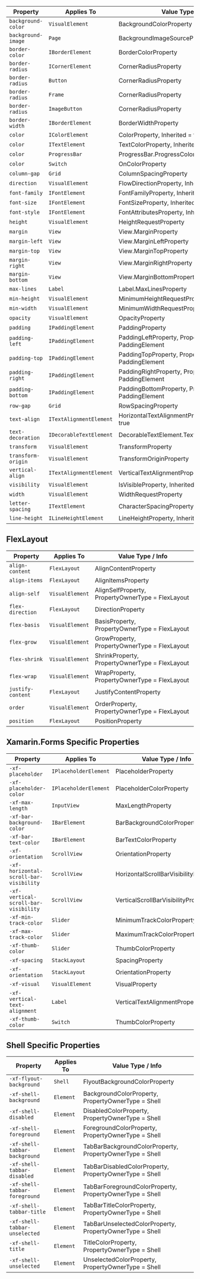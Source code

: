 | Property | Applies To | Value Type / Info |
|----------|------------|-------------------|
| `background-color` | `VisualElement` | BackgroundColorProperty |
| `background-image` | `Page` | BackgroundImageSourceProperty |
| `border-color` | `IBorderElement` | BorderColorProperty |
| `border-radius` | `ICornerElement` | CornerRadiusProperty |
| `border-radius` | `Button` | CornerRadiusProperty |
| `border-radius` | `Frame` | CornerRadiusProperty |
| `border-radius` | `ImageButton` | CornerRadiusProperty |
| `border-width` | `IBorderElement` | BorderWidthProperty |
| `color` | `IColorElement` | ColorProperty, Inherited = true |
| `color` | `ITextElement` | TextColorProperty, Inherited = true |
| `color` | `ProgressBar` | ProgressBar.ProgressColorProperty |
| `color` | `Switch` | OnColorProperty |
| `column-gap` | `Grid` | ColumnSpacingProperty |
| `direction` | `VisualElement` | FlowDirectionProperty, Inherited = true |
| `font-family` | `IFontElement` | FontFamilyProperty, Inherited = true |
| `font-size` | `IFontElement` | FontSizeProperty, Inherited = true |
| `font-style` | `IFontElement` | FontAttributesProperty, Inherited = true |
| `height` | `VisualElement` | HeightRequestProperty |
| `margin` | `View` | View.MarginProperty |
| `margin-left` | `View` | View.MarginLeftProperty |
| `margin-top` | `View` | View.MarginTopProperty |
| `margin-right` | `View` | View.MarginRightProperty |
| `margin-bottom` | `View` | View.MarginBottomProperty |
| `max-lines` | `Label` | Label.MaxLinesProperty |
| `min-height` | `VisualElement` | MinimumHeightRequestProperty |
| `min-width` | `VisualElement` | MinimumWidthRequestProperty |
| `opacity` | `VisualElement` | OpacityProperty |
| `padding` | `IPaddingElement` | PaddingProperty |
| `padding-left` | `IPaddingElement` | PaddingLeftProperty, PropertyOwnerType = PaddingElement |
| `padding-top` | `IPaddingElement` | PaddingTopProperty, PropertyOwnerType = PaddingElement |
| `padding-right` | `IPaddingElement` | PaddingRightProperty, PropertyOwnerType = PaddingElement |
| `padding-bottom` | `IPaddingElement` | PaddingBottomProperty, PropertyOwnerType = PaddingElement |
| `row-gap` | `Grid` | RowSpacingProperty |
| `text-align` | `ITextAlignmentElement` | HorizontalTextAlignmentProperty, Inherited = true |
| `text-decoration` | `IDecorableTextElement` | DecorableTextElement.TextDecorationsProperty |
| `transform` | `VisualElement` | TransformProperty |
| `transform-origin` | `VisualElement` | TransformOriginProperty |
| `vertical-align` | `ITextAlignmentElement` | VerticalTextAlignmentProperty |
| `visibility` | `VisualElement` | IsVisibleProperty, Inherited = true |
| `width` | `VisualElement` | WidthRequestProperty |
| `letter-spacing` | `ITextElement` | CharacterSpacingProperty, Inherited = true |
| `line-height` | `ILineHeightElement` | LineHeightProperty, Inherited = true |

## FlexLayout

| Property | Applies To | Value Type / Info |
|----------|------------|-------------------|
| `align-content` | `FlexLayout` | AlignContentProperty |
| `align-items` | `FlexLayout` | AlignItemsProperty |
| `align-self` | `VisualElement` | AlignSelfProperty, PropertyOwnerType = FlexLayout |
| `flex-direction` | `FlexLayout` | DirectionProperty |
| `flex-basis` | `VisualElement` | BasisProperty, PropertyOwnerType = FlexLayout |
| `flex-grow` | `VisualElement` | GrowProperty, PropertyOwnerType = FlexLayout |
| `flex-shrink` | `VisualElement` | ShrinkProperty, PropertyOwnerType = FlexLayout |
| `flex-wrap` | `VisualElement` | WrapProperty, PropertyOwnerType = FlexLayout |
| `justify-content` | `FlexLayout` | JustifyContentProperty |
| `order` | `VisualElement` | OrderProperty, PropertyOwnerType = FlexLayout |
| `position` | `FlexLayout` | PositionProperty |

## Xamarin.Forms Specific Properties

| Property | Applies To | Value Type / Info |
|----------|------------|-------------------|
| `-xf-placeholder` | `IPlaceholderElement` | PlaceholderProperty |
| `-xf-placeholder-color` | `IPlaceholderElement` | PlaceholderColorProperty |
| `-xf-max-length` | `InputView` | MaxLengthProperty |
| `-xf-bar-background-color` | `IBarElement` | BarBackgroundColorProperty |
| `-xf-bar-text-color` | `IBarElement` | BarTextColorProperty |
| `-xf-orientation` | `ScrollView` | OrientationProperty |
| `-xf-horizontal-scroll-bar-visibility` | `ScrollView` | HorizontalScrollBarVisibilityProperty |
| `-xf-vertical-scroll-bar-visibility` | `ScrollView` | VerticalScrollBarVisibilityProperty |
| `-xf-min-track-color` | `Slider` | MinimumTrackColorProperty |
| `-xf-max-track-color` | `Slider` | MaximumTrackColorProperty |
| `-xf-thumb-color` | `Slider` | ThumbColorProperty |
| `-xf-spacing` | `StackLayout` | SpacingProperty |
| `-xf-orientation` | `StackLayout` | OrientationProperty |
| `-xf-visual` | `VisualElement` | VisualProperty |
| `-xf-vertical-text-alignment` | `Label` | VerticalTextAlignmentProperty |
| `-xf-thumb-color` | `Switch` | ThumbColorProperty |

## Shell Specific Properties

| Property | Applies To | Value Type / Info |
|----------|------------|-------------------|
| `-xf-flyout-background` | `Shell` | FlyoutBackgroundColorProperty |
| `-xf-shell-background` | `Element` | BackgroundColorProperty, PropertyOwnerType = Shell |
| `-xf-shell-disabled` | `Element` | DisabledColorProperty, PropertyOwnerType = Shell |
| `-xf-shell-foreground` | `Element` | ForegroundColorProperty, PropertyOwnerType = Shell |
| `-xf-shell-tabbar-background` | `Element` | TabBarBackgroundColorProperty, PropertyOwnerType = Shell |
| `-xf-shell-tabbar-disabled` | `Element` | TabBarDisabledColorProperty, PropertyOwnerType = Shell |
| `-xf-shell-tabbar-foreground` | `Element` | TabBarForegroundColorProperty, PropertyOwnerType = Shell |
| `-xf-shell-tabbar-title` | `Element` | TabBarTitleColorProperty, PropertyOwnerType = Shell |
| `-xf-shell-tabbar-unselected` | `Element` | TabBarUnselectedColorProperty, PropertyOwnerType = Shell |
| `-xf-shell-title` | `Element` | TitleColorProperty, PropertyOwnerType = Shell |
| `-xf-shell-unselected` | `Element` | UnselectedColorProperty, PropertyOwnerType = Shell |
